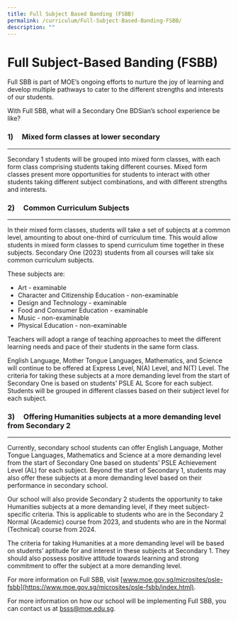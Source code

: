 ```yaml
---
title: Full Subject Based Banding (FSBB)
permalink: /curriculum/Full-Subject-Based-Banding-FSBB/
description: ""
---
```

Full Subject-Based Banding (FSBB)
=================================

Full SBB is part of MOE’s ongoing efforts to nurture the joy of learning and develop multiple pathways to cater to the different strengths and interests of our students.

  

With Full SBB, what will a Secondary One BDSian’s school experience be like?


### 1)     Mixed form classes at lower secondary
--------------------------------------------

Secondary 1 students will be grouped into mixed form classes, with each form class comprising students taking different courses. Mixed form classes present more opportunities for students to interact with other students taking different subject combinations, and with different strengths and interests.

### 2)     Common Curriculum Subjects
---------------------------------

In their mixed form classes, students will take a set of subjects at a common level, amounting to about one-third of curriculum time. This would allow students in mixed form classes to spend curriculum time together in these subjects. Secondary One (2023) students from all courses will take six common curriculum subjects.  

  

These subjects are:

  

*   Art - examinable
*   Character and Citizenship Education - non-examinable
*   Design and Technology - examinable
*   Food and Consumer Education - examinable
*   Music - non-examinable
*   Physical Education - non-examinable

  

Teachers will adopt a range of teaching approaches to meet the different learning needs and pace of their students in the same form class.

  

English Language, Mother Tongue Languages, Mathematics, and Science will continue to be offered at Express Level, N(A) Level, and N(T) Level. The criteria for taking these subjects at a more demanding level from the start of Secondary One is based on students’ PSLE AL Score for each subject. Students will be grouped in different classes based on their subject level for each subject.

### 3)     Offering Humanities subjects at a more demanding level from Secondary 2
------------------------------------------------------------------------------

Currently, secondary school students can offer English Language, Mother Tongue Languages, Mathematics and Science at a more demanding level from the start of Secondary One based on students’ PSLE Achievement Level (AL) for each subject. Beyond the start of Secondary 1, students may also offer these subjects at a more demanding level based on their performance in secondary school.

  

Our school will also provide Secondary 2 students the opportunity to take Humanities subjects at a more demanding level, if they meet subject-specific criteria. This is applicable to students who are in the Secondary 2 Normal (Academic) course from 2023, and students who are in the Normal (Technical) course from 2024.

  

The criteria for taking Humanities at a more demanding level will be based on students’ aptitude for and interest in these subjects at Secondary 1. They should also possess positive attitude towards learning and strong commitment to offer the subject at a more demanding level.

  

For more information on Full SBB, visit [www.moe.gov.sg/microsites/psle-fsbb](https://www.moe.gov.sg/microsites/psle-fsbb/index.html).

For more information on how our school will be implementing Full SBB, you can contact us at bsss@moe.edu.sg.